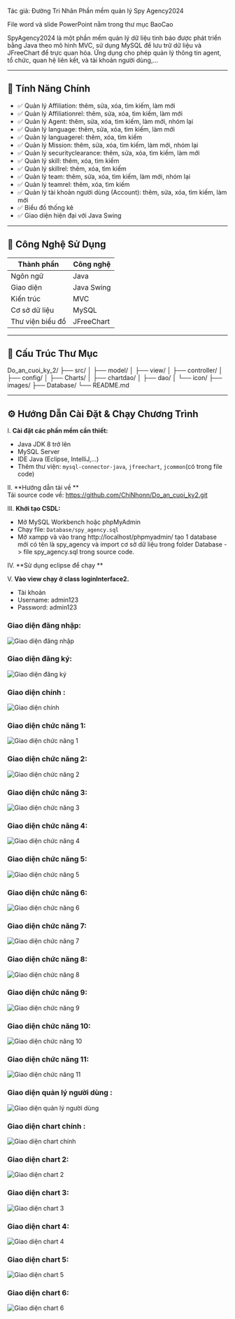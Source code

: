 Tác giả: Đường Tri Nhân
Phần mềm quản lý Spy Agency2024

File word và slide PowerPoint nằm trong thư mục BaoCao

SpyAgency2024 là một phần mềm quản lý dữ liệu tình báo được phát triển bằng Java theo mô hình MVC, sử dụng MySQL để lưu trữ dữ liệu và JFreeChart để trực quan hóa. Ứng dụng cho phép quản lý thông tin agent, tổ chức, quan hệ liên kết, và tài khoản người dùng,...

---

## 🎯 Tính Năng Chính

- ✅ Quản lý Affiliation: thêm, sửa, xóa, tìm kiếm, làm mới 
- ✅ Quản lý Affiliationrel: thêm, sửa, xóa, tìm kiếm, làm mới 
- ✅ Quản lý Agent: thêm, sửa, xóa, tìm kiếm, làm mới, nhóm lại
- ✅ Quản lý language: thêm, sửa, xóa, tìm kiếm, làm mới 
- ✅ Quản lý languagerel: thêm, xóa, tìm kiếm
- ✅ Quản lý Mission: thêm, sửa, xóa, tìm kiếm, làm mới, nhóm lại
- ✅ Quản lý securityclearance: thêm, sửa, xóa, tìm kiếm, làm mới 
- ✅ Quản lý skill: thêm, xóa, tìm kiếm
- ✅ Quản lý skillrel: thêm, xóa, tìm kiếm
- ✅ Quản lý team: thêm, sửa, xóa, tìm kiếm, làm mới, nhóm lại
- ✅ Quản lý teamrel: thêm, xóa, tìm kiếm
- ✅ Quản lý tài khoản người dùng (Account): thêm, sửa, xóa, tìm kiếm, làm mới
- ✅ Biểu đồ thống kê
- ✅ Giao diện hiện đại với Java Swing

---

## 🧱 Công Nghệ Sử Dụng

| Thành phần       | Công nghệ     |
|------------------|---------------|
| Ngôn ngữ         | Java          |
| Giao diện        | Java Swing    |
| Kiến trúc        | MVC           |
| Cơ sở dữ liệu    | MySQL         |
| Thư viện biểu đồ | JFreeChart    |

---

## 📂 Cấu Trúc Thư Mục
Do_an_cuoi_ky_2/
├── src/
│ ├── model/
│ ├── view/
│ ├── controller/
│ ├── config/
│ ├── Charts/
│ ├── chartdao/
│ ├── dao/
│ └── icon/
├── images/
├── Database/
└── README.md

---

## ⚙️ Hướng Dẫn Cài Đặt & Chạy Chương Trình

I. **Cài đặt các phần mềm cần thiết:**
 - Java JDK 8 trở lên
 - MySQL Server
 - IDE Java (Eclipse, IntelliJ,...)
 - Thêm thư viện: `mysql-connector-java`, `jfreechart`, `jcommon`(có trong file code)
   
   
   
II. **Hướng dẫn tải về **  
	Tải source code về: https://github.com/ChiNhonn/Do_an_cuoi_ky2.git
	
	
	
III. **Khởi tạo CSDL:**
   - Mở MySQL Workbench hoặc phpMyAdmin
   - Chạy file: `Database/spy_agency.sql`
   - Mở xampp và vào trang http://localhost/phpmyadmin/ tạo 1 database mới có tên là spy_agency và import cơ sở dữ liệu trong folder Database -> file spy_agency.sql trong source code.




IV. **Sử dụng eclipse để chạy **
  	
   
 V. **Vào view chạy ở class loginInterface2.**
 
- Tài khoản 
- Username: admin123
- Password: admin123

### Giao diện đăng nhập: 


![Giao diện đăng nhập](images/dangnhap.png)

### Giao diện đăng ký:


![Giao diện đăng ký](images/dangky.png)

### Giao diện chính :


![Giao diện chính](images/giaodienchinh.png)
   
   
### Giao diện chức năng 1:


![Giao diện chức năng 1](images/affiliation.png)
   
### Giao diện chức năng 2:


![Giao diện chức năng 2](images/affiliationrel.png)

### Giao diện chức năng 3:


![Giao diện chức năng 3](images/agent.png)

### Giao diện chức năng 4:


![Giao diện chức năng 4](images/language.png)

### Giao diện chức năng 5:


![Giao diện chức năng 5](images/languagerel.png)

### Giao diện chức năng 6:


![Giao diện chức năng 6](images/mission.png)

### Giao diện chức năng 7:


![Giao diện chức năng 7](images/sc.png)

### Giao diện chức năng 8:


![Giao diện chức năng 8](images/skill.png)

### Giao diện chức năng 9:


![Giao diện chức năng 9](images/skillrel.png)

### Giao diện chức năng 10:


![Giao diện chức năng 10](images/team.png)

### Giao diện chức năng 11:


![Giao diện chức năng 11](images/teamrel.png)

### Giao diện quản lý người dùng :


![Giao diện quản lý người dùng](images/account.png)

### Giao diện chart chính :


![Giao diện chart chính](images/chart.png)

### Giao diện chart 2:


![Giao diện chart 2](images/chart2.png)

### Giao diện chart 3:


![Giao diện chart 3](images/chart3.png)

### Giao diện chart 4:


![Giao diện chart 4](images/chart4.png)


### Giao diện chart 5:

![Giao diện chart 5](images/chart5.png)


### Giao diện chart 6:

![Giao diện chart 6](images/chart6.png)
